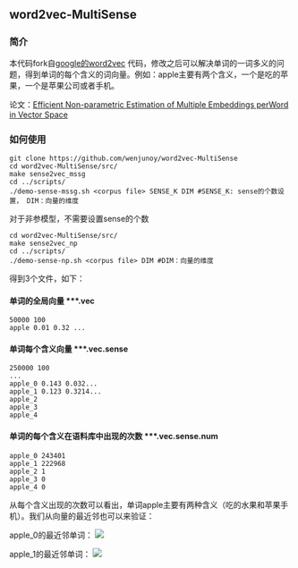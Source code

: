 
## word2vec-MultiSense

### 简介

本代码fork自[google的word2vec](https://code.google.com/p/word2vec/) 代码，修改之后可以解决单词的一词多义的问题，得到单词的每个含义的词向量。例如：apple主要有两个含义，一个是吃的苹果，一个是苹果公司或者手机。

论文：[Efficient Non-parametric Estimation of Multiple Embeddings perWord in Vector Space](http://ciir-publications.cs.umass.edu/getpdf.php?id=1172)

### 如何使用


```
git clone https://github.com/wenjunoy/word2vec-MultiSense
cd word2vec-MultiSense/src/
make sense2vec_mssg
cd ../scripts/
./demo-sense-mssg.sh <corpus file> SENSE_K DIM #SENSE_K: sense的个数设置， DIM：向量的维度
```

对于非参模型，不需要设置sense的个数
```
cd word2vec-MultiSense/src/
make sense2vec_np
cd ../scripts/
./demo-sense-np.sh <corpus file> DIM #DIM：向量的维度
```

得到3个文件，如下：

#### 单词的全局向量 ***.vec
```
50000 100
apple 0.01 0.32 ...
```
#### 单词每个含义向量 ***.vec.sense
```
250000 100
...
apple_0 0.143 0.032...
apple_1 0.123 0.3214...
apple_2
apple_3
apple_4
```
#### 单词的每个含义在语料库中出现的次数 ***.vec.sense.num
```
apple_0 243401
apple_1 222968
apple_2 1
apple_3 0
apple_4 0
```
从每个含义出现的次数可以看出，单词apple主要有两种含义（吃的水果和苹果手机）。我们从向量的最近邻也可以来验证：

apple_0的最近邻单词：
![](http://7xlx99.com1.z0.glb.clouddn.com/git/20171024221246.png)

apple_1的最近邻单词：
![](http://7xlx99.com1.z0.glb.clouddn.com/git/20171024221313.png)

